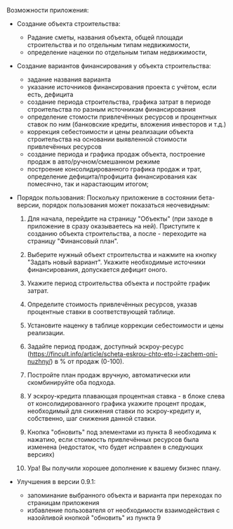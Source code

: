 Возможности приложения:

- Создание объекта строительства:
 	- Pадание сметы, названия объекта, общей площади строительства и по отдельным типам недвижимости,
	- определение наценки по отдельным типам недвижимости,

- Создание вариантов финансирования у объекта строительства:
	- задание названия варианта
	- указание источников финансирования проекта с учётом, если есть, дефицита
	- создание периода строительства, графика затрат в периоде строительства по разным источникам финансирования
	- определение стомости привлечённых ресурсов и процентных ставок по ним (банковские кредиты, вложения инвесторов и т.д.)
	- коррекция себестоимости и цены реализации объекта строительства на основании выявленной стоимости привлечённых ресурсов
	- создание периода и графика продаж объекта, построение продаж в авто/ручном/смешанном режиме
	- построение консолидированного графика продаж и трат, определение дефицита/профицита финансирования как помесячно, так и нарастающим итогом;
	
- Порядок пользования:
 	Поскольку приложение в состоянии бета-версии, порядок пользования может показаться неочевидным:
  
 	1) Для начала, перейдите на страницу "Объекты" (при заходе в приложение в сразу оказываетесь на ней). Приступите к созданию объекта строительства, а после - переходите на страницу "Финансовый план". 
  	
	2) Выберите нужный объект строительства и нажмите на кнопку "Задать новый вариант". Укажите необходимые источники финансирования, допускается дефицит оного.
  	
	3) Укажите период строительства объекта и постройте график затрат.
  	
	4) Определите стоимость привлечённых ресурсов, указав процентные ставки в соответствующей таблице.
  	
	5) Установите наценку в таблице коррекции себестоимости и цены реализации.
  	
	6) Задайте период продаж, доступный эскроу-ресурс (https://fincult.info/article/scheta-eskrou-chto-eto-i-zachem-oni-nuzhny/) в % от продаж (0-100).
  	
	7) Постройте план продаж вручную, автоматически или скомбинируйте оба подхода.
  	
	8) У эскроу-кредита плавающая процентная ставка - в блоке слева от консолидированного графика укажите процент продаж, необходимый для снижения ставки по эскроу-кредиту и, собственно, шаг снижения данной ставки.
  	
	9) Кнопка "обновить" под элементами из пункта 8 необходима к нажатию, если стоимость привлечённых ресурсов была изменена (недостаток, что будет исправлен в следующих версиях)
  	
	10) Ура! Вы получили хорошее дополнение к вашему бизнес плану.
  
 - Улучшения в версии 0.9.1:
    - запоминание выбранного объекта и варианта при переходах по страницам приложения
	- избавление пользователя от необходимости взаимодействия с назойливой кнопкой "обновить" из пункта 9
	
